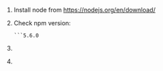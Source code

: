 1) Install node from https://nodejs.org/en/download/
2) Check npm version:

    ```npm --version
    ```5.6.0

3) ```npm init
4) ```npm install node-rdp --save